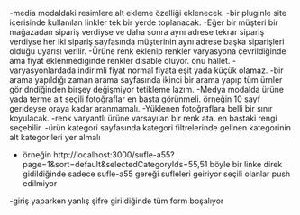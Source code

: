 -media modaldaki resimlere alt ekleme özelliği eklenecek.
-bir pluginle site içerisinde kullanılan linkler tek bir yerde toplanacak.
-Eğer bir müşteri bir mağazadan sipariş verdiyse ve daha sonra aynı adrese tekrar sipariş verdiyse
her iki sipariş sayfasında müşterinin aynı adrese başka siparişleri olduğu uyarısı verilir.
-Ürüne renk eklenip renkler varyasyona çevrildiğinde ama fiyat eklenmediğinde renkler disable oluyor. onu hallet.
-varyasyonlardada indirimli fiyat normal fiyata eşit yada küçük olamaz.
-bir arama yapıldığı zaman arama sayfasında ikinci bir arama yapıp tüm ürnler gör dndiğinden
birşey değişmiyor tetikleme lazım.
-Medya modalda ürüne yada terme ait seçili fotoğraflar en başta görünmeli. örneğin 10 sayf gerideyse oraya kadar aranmamalı.
-Yüklenen fotoğraflara belli bir sınır koyulacak.
-renk varyantlı ürüne varsayılan bir renk ata. en baştaki rengi seçebilir.
-ürün kategori sayfasında kategori filtrelerinde gelinen kategorinin alt kategorileri yer almalı

- örneğin
  http://localhost:3000/sufle-a55?page=1&sort=default&selectedCategoryIds=55,51
  böyle bir linke direk gidildiğinde sadece sufle-a55 gereği sufleleri geiriyor seçili olanlar push edilmiyor

-giriş yaparken yanlış şifre girildiğinde tüm form boşalıyor
